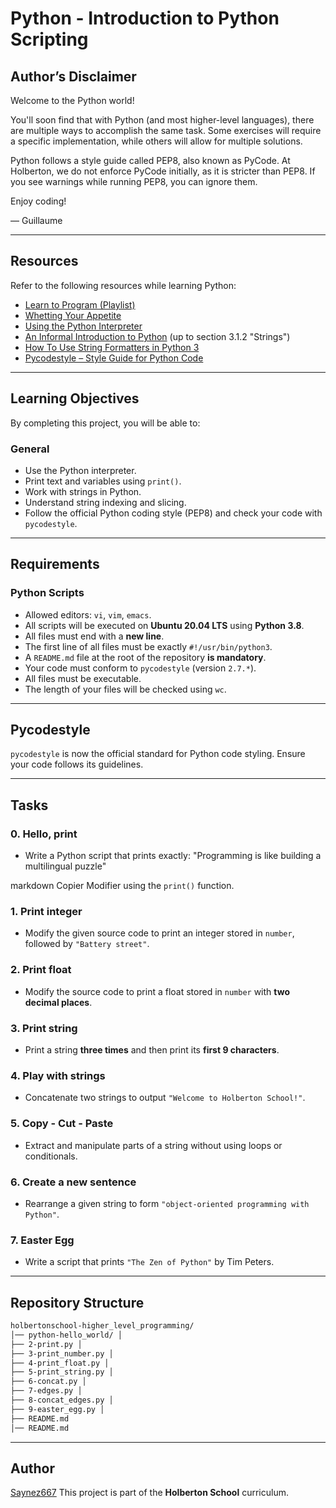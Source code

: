 # Python - Introduction to Python Scripting

## Author’s Disclaimer

Welcome to the Python world!

You'll soon find that with Python (and most higher-level languages), there are multiple ways to accomplish the same task. Some exercises will require a specific implementation, while others will allow for multiple solutions.

Python follows a style guide called PEP8, also known as PyCode. At Holberton, we do not enforce PyCode initially, as it is stricter than PEP8. If you see warnings while running PEP8, you can ignore them.

Enjoy coding!

— Guillaume

---

## Resources

Refer to the following resources while learning Python:

- [Learn to Program (Playlist)](https://www.youtube.com/playlist?list=PL6BsET-8jgYXaO-8eH0JhqZXZWvSN6f32)
- [Whetting Your Appetite](https://docs.python.org/3/tutorial/appetite.html)
- [Using the Python Interpreter](https://docs.python.org/3/tutorial/interpreter.html)
- [An Informal Introduction to Python](https://docs.python.org/3/tutorial/introduction.html) (up to section 3.1.2 "Strings")
- [How To Use String Formatters in Python 3](https://realpython.com/python-f-strings/)
- [Pycodestyle – Style Guide for Python Code](https://pycodestyle.pycqa.org/en/latest/)

---

## Learning Objectives

By completing this project, you will be able to:

### General
- Use the Python interpreter.
- Print text and variables using `print()`.
- Work with strings in Python.
- Understand string indexing and slicing.
- Follow the official Python coding style (PEP8) and check your code with `pycodestyle`.

---

## Requirements

### Python Scripts
- Allowed editors: `vi`, `vim`, `emacs`.
- All scripts will be executed on **Ubuntu 20.04 LTS** using **Python 3.8**.
- All files must end with a **new line**.
- The first line of all files must be exactly `#!/usr/bin/python3`.
- A `README.md` file at the root of the repository **is mandatory**.
- Your code must conform to `pycodestyle` (version `2.7.*`).
- All files must be executable.
- The length of your files will be checked using `wc`.

---

## Pycodestyle

`pycodestyle` is now the official standard for Python code styling. Ensure your code follows its guidelines.

---

## Tasks

### **0. Hello, print**
- Write a Python script that prints exactly:
"Programming is like building a multilingual puzzle"

markdown
Copier
Modifier
using the `print()` function.

### **1. Print integer**
- Modify the given source code to print an integer stored in `number`, followed by `"Battery street"`.

### **2. Print float**
- Modify the source code to print a float stored in `number` with **two decimal places**.

### **3. Print string**
- Print a string **three times** and then print its **first 9 characters**.

### **4. Play with strings**
- Concatenate two strings to output `"Welcome to Holberton School!"`.

### **5. Copy - Cut - Paste**
- Extract and manipulate parts of a string without using loops or conditionals.

### **6. Create a new sentence**
- Rearrange a given string to form `"object-oriented programming with Python"`.

### **7. Easter Egg**
- Write a script that prints `"The Zen of Python"` by Tim Peters.

---

## Repository Structure
```bash
holbertonschool-higher_level_programming/ 
│── python-hello_world/ │ 
├── 2-print.py │ 
├── 3-print_number.py │ 
├── 4-print_float.py │ 
├── 5-print_string.py │ 
├── 6-concat.py │ 
├── 7-edges.py │ 
├── 8-concat_edges.py │ 
├── 9-easter_egg.py │ 
├── README.md 
│── README.md
```
---

## Author
[Saynez667](https://github.com/Saynez667)
This project is part of the **Holberton School** curriculum.
